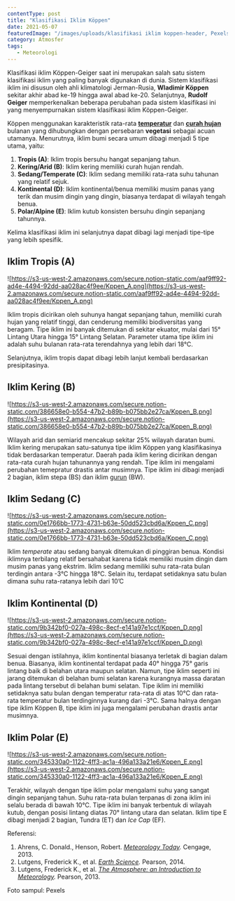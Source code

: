 ```yaml
---
contentType: post
title: "Klasifikasi Iklim Köppen"
date: 2021-05-07
featuredImage: "/images/uploads/klasifikasi iklim koppen-header, Pexels.jpg"
category: Atmosfer
tags: 
   - Meteorologi
---
```


Klasifikasi iklim Köppen-Geiger saat ini merupakan salah satu sistem klasifikasi iklim yang paling banyak digunakan di dunia. Sistem klasifikasi iklim ini disusun oleh ahli klimatologi Jerman-Rusia, **Wladimir Köppen** sekitar akhir abad ke-19 hingga awal abad ke-20. Selanjutnya, **Rudolf Geiger** memperkenalkan beberapa perubahan pada sistem klasifikasi ini yang menyempurnakan sistem klasifikasi iklim Köppen-Geiger. 

Köppen menggunakan karakteristik rata-rata **[temperatur](https://supergeografi.com/atmosfer/cuaca-dan-iklim/#Suhu)** dan **[curah hujan](https://supergeografi.com/atmosfer/presipitasi/)** bulanan yang dihubungkan dengan persebaran **vegetasi** sebagai acuan utamanya. Menurutnya, iklim bumi secara umum dibagi menjadi 5 tipe utama, yaitu:

1. **Tropis (A)**: Iklim tropis bersuhu hangat sepanjang tahun.
2. **Kering/Arid (B)**: Iklim kering memiliki curah hujan rendah.
3. **Sedang/Temperate (C)**: Iklim sedang memiliki rata-rata suhu tahunan yang relatif sejuk.
4. **Kontinental (D)**: Iklim kontinental/benua memiliki musim panas yang terik dan musim dingin yang dingin, biasanya terdapat di wilayah tengah benua.
5. **Polar/Alpine (E)**: Iklim kutub konsisten bersuhu dingin sepanjang tahunnya.

Kelima klasifikasi iklim ini selanjutnya dapat dibagi lagi menjadi tipe-tipe yang lebih spesifik.

## Iklim Tropis (A)

![https://s3-us-west-2.amazonaws.com/secure.notion-static.com/aaf9ff92-ad4e-4494-92dd-aa028ac4f9ee/Kppen_A.png](https://s3-us-west-2.amazonaws.com/secure.notion-static.com/aaf9ff92-ad4e-4494-92dd-aa028ac4f9ee/Kppen_A.png)

Iklim tropis dicirikan oleh suhunya hangat sepanjang tahun, memiliki curah hujan yang relatif tinggi, dan cenderung memiliki biodiversitas yang beragam. Tipe iklim ini banyak ditemukan di sekitar ekuator, mulai dari 15° Lintang Utara hingga 15° Lintang Selatan. Parameter utama tipe iklim ini adalah suhu bulanan rata-rata terendahnya yang lebih dari 18°C.

Selanjutnya, iklim tropis dapat dibagi lebih lanjut kembali berdasarkan presipitasinya.

## Iklim Kering (B)

![https://s3-us-west-2.amazonaws.com/secure.notion-static.com/386658e0-b554-47b2-b89b-b075bb2e27ca/Kppen_B.png](https://s3-us-west-2.amazonaws.com/secure.notion-static.com/386658e0-b554-47b2-b89b-b075bb2e27ca/Kppen_B.png)

Wilayah arid dan semiarid mencakup sekitar 25% wilayah daratan bumi.  Iklim kering merupakan satu-satunya tipe iklim Köppen yang klasifikasinya tidak berdasarkan temperatur. Daerah pada iklim kering dicirikan dengan rata-rata curah hujan tahunannya yang rendah. Tipe iklim ini mengalami perubahan temepratur drastis antar musimnya. Tipe iklim ini dibagi menjadi 2 bagian, iklim stepa (BS) dan iklim [gurun](https://supergeografi.com/litosfer/bentang-alam-eolian/#Gurun) (BW). 

## Iklim Sedang (C)

![https://s3-us-west-2.amazonaws.com/secure.notion-static.com/0e1766bb-1773-4731-b63e-50dd523cbd6a/Kppen_C.png](https://s3-us-west-2.amazonaws.com/secure.notion-static.com/0e1766bb-1773-4731-b63e-50dd523cbd6a/Kppen_C.png)

Iklim *temperate* atau sedang banyak ditemukan di pinggiran benua. Kondisi iklimnya terbilang relatif bersahabat karena tidak memiliki musim dingin dam musim panas yang ekstrim. Iklim sedang memiliki suhu rata-rata bulan terdingin antara -3°C hingga 18°C. Selain itu, terdapat setidaknya satu bulan dimana suhu rata-ratanya lebih dari 10’C

## Iklim Kontinental (D)

![https://s3-us-west-2.amazonaws.com/secure.notion-static.com/9b342bf0-027a-498c-8ecf-e141a97e1ccf/Kppen_D.png](https://s3-us-west-2.amazonaws.com/secure.notion-static.com/9b342bf0-027a-498c-8ecf-e141a97e1ccf/Kppen_D.png)

Sesuai dengan istilahnya, iklim kontinental biasanya terletak di bagian dalam benua. Biasanya, iklim kontinental terdapat pada 40° hingga 75° garis lintang baik di belahan utara maupun selatan. Namun, tipe iklim seperti ini jarang ditemukan di belahan bumi selatan karena kurangnya massa daratan pada lintang tersebut di belahan bumi selatan. Tipe iklim ini memiliki setidaknya satu bulan dengan temperatur rata-rata di atas 10°C dan rata-rata temperatur bulan terdinginnya kurang dari -3°C. Sama halnya dengan tipe iklim Köppen B, tipe iklim ini juga mengalami perubahan drastis antar musimnya.

## Iklim Polar (E)

![https://s3-us-west-2.amazonaws.com/secure.notion-static.com/345330a0-1122-4ff3-ac1a-496a133a21e6/Kppen_E.png](https://s3-us-west-2.amazonaws.com/secure.notion-static.com/345330a0-1122-4ff3-ac1a-496a133a21e6/Kppen_E.png)

Terakhir, wilayah dengan tipe iklim polar mengalami suhu yang sangat dingin sepanjang tahun. Suhu rata-rata bulan terpanas di zona iklim ini selalu berada di bawah 10°C. Tipe iklim ini banyak terbentuk di wilayah kutub, dengan posisi lintang diatas 70° lintang utara dan selatan. Iklim tipe E dibagi menjadi 2 bagian, Tundra (ET) dan *Ice Cap* (EF).

Referensi:

1. Ahrens, C. Donald., Henson, Robert. *[Meteorology Today](https://amzn.to/30NAZPI).* Cengage, 2013.
2. Lutgens, Frederick K., et al. *[Earth Science](https://amzn.to/2XtZJJo).* Pearson, 2014.
3. Lutgens, Frederick K., et al. *[The Atmosphere: an Introduction to Meteorology](https://amzn.to/2EcZ897).* Pearson, 2013.

Foto sampul: Pexels